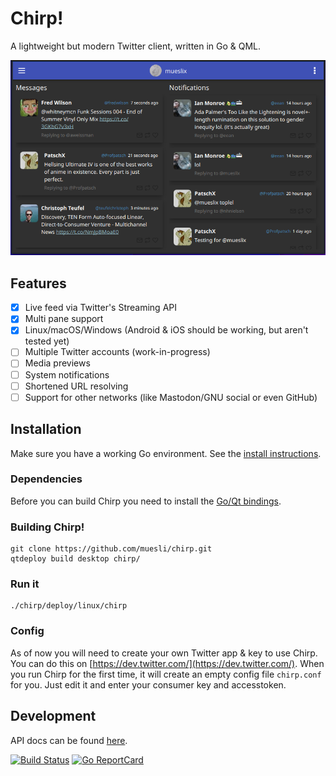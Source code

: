 Chirp!
======

A lightweight but modern Twitter client, written in Go & QML.

![chirp Screenshot](/assets/chirp.png)

## Features

- [x] Live feed via Twitter's Streaming API
- [x] Multi pane support
- [x] Linux/macOS/Windows (Android & iOS should be working, but aren't tested yet)
- [ ] Multiple Twitter accounts (work-in-progress)
- [ ] Media previews
- [ ] System notifications
- [ ] Shortened URL resolving
- [ ] Support for other networks (like Mastodon/GNU social or even GitHub)

## Installation

Make sure you have a working Go environment. See the [install instructions](http://golang.org/doc/install.html).

### Dependencies

Before you can build Chirp you need to install the [Go/Qt bindings](https://github.com/therecipe/qt/wiki/Installation#regular-installation).

### Building Chirp!

    git clone https://github.com/muesli/chirp.git
    qtdeploy build desktop chirp/

### Run it

    ./chirp/deploy/linux/chirp

### Config

As of now you will need to create your own Twitter app & key to use Chirp. You can do this on [https://dev.twitter.com/](https://dev.twitter.com/).
When you run Chirp for the first time, it will create an empty config file `chirp.conf` for you. Just edit it and enter
your consumer key and accesstoken.

## Development

API docs can be found [here](http://godoc.org/github.com/muesli/chirp).

[![Build Status](https://travis-ci.org/muesli/chirp.svg?branch=master)](https://travis-ci.org/muesli/chirp)
[![Go ReportCard](http://goreportcard.com/badge/muesli/chirp)](http://goreportcard.com/report/muesli/chirp)
